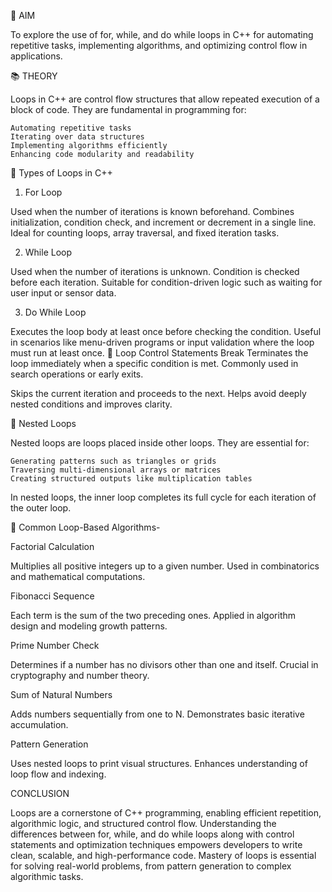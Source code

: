 🎯 AIM

To explore the use of for, while, and do while loops in C++ for automating repetitive tasks, implementing algorithms, and optimizing control flow in applications.

📚 THEORY

Loops in C++ are control flow structures that allow repeated execution of a block of code. They are fundamental in programming for:

    Automating repetitive tasks
    Iterating over data structures
    Implementing algorithms efficiently
    Enhancing code modularity and readability

🔄 Types of Loops in C++

1. For Loop

Used when the number of iterations is known beforehand.
Combines initialization, condition check, and increment or decrement in a single line.
Ideal for counting loops, array traversal, and fixed iteration tasks.

2. While Loop

Used when the number of iterations is unknown.
Condition is checked before each iteration.
Suitable for condition-driven logic such as waiting for user input or sensor data.

3. Do While Loop

Executes the loop body at least once before checking the condition.
Useful in scenarios like menu-driven programs or input validation where the loop must run at least once.
🧭 Loop Control Statements
Break
Terminates the loop immediately when a specific condition is met.
Commonly used in search operations or early exits.

Skips the current iteration and proceeds to the next.
Helps avoid deeply nested conditions and improves clarity.

🔁 Nested Loops

Nested loops are loops placed inside other loops. They are essential for:

    Generating patterns such as triangles or grids
    Traversing multi-dimensional arrays or matrices
    Creating structured outputs like multiplication tables

In nested loops, the inner loop completes its full cycle for each iteration of the outer loop.

🧠 Common Loop-Based Algorithms-

Factorial Calculation

Multiplies all positive integers up to a given number.
Used in combinatorics and mathematical computations.

Fibonacci Sequence

Each term is the sum of the two preceding ones.
Applied in algorithm design and modeling growth patterns.

Prime Number Check

Determines if a number has no divisors other than one and itself.
Crucial in cryptography and number theory.

Sum of Natural Numbers

Adds numbers sequentially from one to N.
Demonstrates basic iterative accumulation.

Pattern Generation

Uses nested loops to print visual structures.
Enhances understanding of loop flow and indexing.

CONCLUSION

Loops are a cornerstone of C++ programming, enabling efficient repetition, algorithmic logic, and structured control flow. Understanding the differences between for, while, and do while loops along with control statements and optimization techniques empowers developers to write clean, scalable, and high-performance code. Mastery of loops is essential for solving real-world problems, from pattern generation to complex algorithmic tasks.
